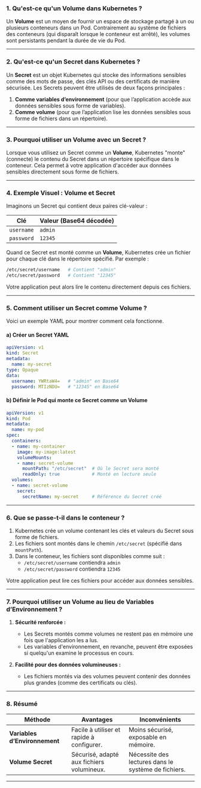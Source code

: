 ### 1. **Qu'est-ce qu'un Volume dans Kubernetes ?**

Un **Volume** est un moyen de fournir un espace de stockage partagé à un ou plusieurs conteneurs dans un Pod. Contrairement au système de fichiers des conteneurs (qui disparaît lorsque le conteneur est arrêté), les volumes sont persistants pendant la durée de vie du Pod.

---

### 2. **Qu'est-ce qu'un Secret dans Kubernetes ?**

Un **Secret** est un objet Kubernetes qui stocke des informations sensibles comme des mots de passe, des clés API ou des certificats de manière sécurisée. Les Secrets peuvent être utilisés de deux façons principales :

1. **Comme variables d’environnement** (pour que l’application accède aux données sensibles sous forme de variables).  
2. **Comme volume** (pour que l’application lise les données sensibles sous forme de fichiers dans un répertoire).

---

### 3. **Pourquoi utiliser un Volume avec un Secret ?**

Lorsque vous utilisez un Secret comme un **Volume**, Kubernetes "monte" (connecte) le contenu du Secret dans un répertoire spécifique dans le conteneur. Cela permet à votre application d'accéder aux données sensibles directement sous forme de fichiers.

---

### 4. **Exemple Visuel : Volume et Secret**

Imaginons un Secret qui contient deux paires clé-valeur :

| **Clé**     | **Valeur (Base64 décodée)** |
|-------------|-----------------------------|
| `username`  | `admin`                     |
| `password`  | `12345`                     |

Quand ce Secret est monté comme un **Volume**, Kubernetes crée un fichier pour chaque clé dans le répertoire spécifié. Par exemple :

```bash
/etc/secret/username   # Contient "admin"
/etc/secret/password   # Contient "12345"
```

Votre application peut alors lire le contenu directement depuis ces fichiers.

---

### 5. **Comment utiliser un Secret comme Volume ?**

Voici un exemple YAML pour montrer comment cela fonctionne.

#### a) Créer un Secret YAML
```yaml
apiVersion: v1
kind: Secret
metadata:
  name: my-secret
type: Opaque
data:
  username: YWRtaW4=   # "admin" en Base64
  password: MTIzNDU=   # "12345" en Base64
```

#### b) Définir le Pod qui monte ce Secret comme un Volume
```yaml
apiVersion: v1
kind: Pod
metadata:
  name: my-pod
spec:
  containers:
  - name: my-container
    image: my-image:latest
    volumeMounts:
    - name: secret-volume
      mountPath: "/etc/secret"  # Où le Secret sera monté
      readOnly: true            # Monté en lecture seule
  volumes:
  - name: secret-volume
    secret:
      secretName: my-secret     # Référence du Secret créé
```

---

### 6. **Que se passe-t-il dans le conteneur ?**

1. Kubernetes crée un volume contenant les clés et valeurs du Secret sous forme de fichiers.
2. Les fichiers sont montés dans le chemin `/etc/secret` (spécifié dans `mountPath`).
3. Dans le conteneur, les fichiers sont disponibles comme suit :
   - `/etc/secret/username` contiendra `admin`
   - `/etc/secret/password` contiendra `12345`

Votre application peut lire ces fichiers pour accéder aux données sensibles.

---

### 7. **Pourquoi utiliser un Volume au lieu de Variables d’Environnement ?**

1. **Sécurité renforcée :**
   - Les Secrets montés comme volumes ne restent pas en mémoire une fois que l'application les a lus.
   - Les variables d'environnement, en revanche, peuvent être exposées si quelqu'un examine le processus en cours.

2. **Facilité pour des données volumineuses :**
   - Les fichiers montés via des volumes peuvent contenir des données plus grandes (comme des certificats ou clés).

---

### 8. **Résumé**

| Méthode         | Avantages                          | Inconvénients                     |
|------------------|------------------------------------|------------------------------------|
| **Variables d’Environnement** | Facile à utiliser et rapide à configurer. | Moins sécurisé, exposable en mémoire. |
| **Volume Secret** | Sécurisé, adapté aux fichiers volumineux. | Nécessite des lectures dans le système de fichiers. |

---

